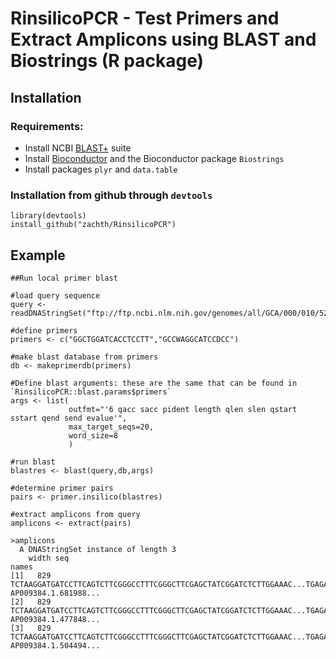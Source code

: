 # RinsilicoPCR - Test Primers and Extract Amplicons using BLAST and Biostrings (R package)

## Installation

### Requirements:

* Install NCBI [BLAST+](https://www.ncbi.nlm.nih.gov/guide/howto/run-blast-local/) suite
* Install [Bioconductor](http://www.bioconductor.org/install/) and the Bioconductor package `Biostrings`
* Install packages `plyr` and `data.table`

### Installation from github through `devtools`

```
library(devtools)
install_github("zachth/RinsilicoPCR")
```


## Example
```
##Run local primer blast

#load query sequence
query <- readDNAStringSet("ftp://ftp.ncbi.nlm.nih.gov/genomes/all/GCA/000/010/525/GCA_000010525.1_ASM1052v1/GCA_000010525.1_ASM1052v1_genomic.fna.gz")

#define primers
primers <- c("GGCTGGATCACCTCCTT","GCCWAGGCATCCDCC")

#make blast database from primers
db <- makeprimerdb(primers)

#Define blast arguments: these are the same that can be found in `RinsilicoPCR::blast.params$primers`
args <- list(
             outfmt="'6 qacc sacc pident length qlen slen qstart sstart qend send evalue'",
             max_target_seqs=20,
             word_size=8
             )

#run blast
blastres <- blast(query,db,args)

#determine primer pairs
pairs <- primer.insilico(blastres)

#extract amplicons from query
amplicons <- extract(pairs)

>amplicons
  A DNAStringSet instance of length 3
    width seq                                                                                                                               names
[1]   829 TCTAAGGATGATCCTTCAGTCTTCGGGCCTTTCGGGCTTCGAGCTATCGGATCTCTTGGAAAC...TGAGAACCTCAGCCGAGGAGTGGGCATGGACGATGAGAACGATCAAGTGTCTTAAGGGCATTC AP009384.1.681988...
[2]   829 TCTAAGGATGATCCTTCAGTCTTCGGGCCTTTCGGGCTTCGAGCTATCGGATCTCTTGGAAAC...TGAGAACCTCAGCCGAGGAGTGGGCATGGACGATGAGAACGATCAAGTGTCTTAAGGGCATTC AP009384.1.477848...
[3]   829 TCTAAGGATGATCCTTCAGTCTTCGGGCCTTTCGGGCTTCGAGCTATCGGATCTCTTGGAAAC...TGAGAACCTCAGCCGAGGAGTGGGCATGGACGATGAGAACGATCAAGTGTCTTAAGGGCATTC AP009384.1.504494...
```

